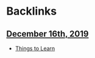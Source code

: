 
# Backlinks
## [December 16th, 2019](<December 16th, 2019.md>)
- [Things to Learn](<Things to Learn.md>)

